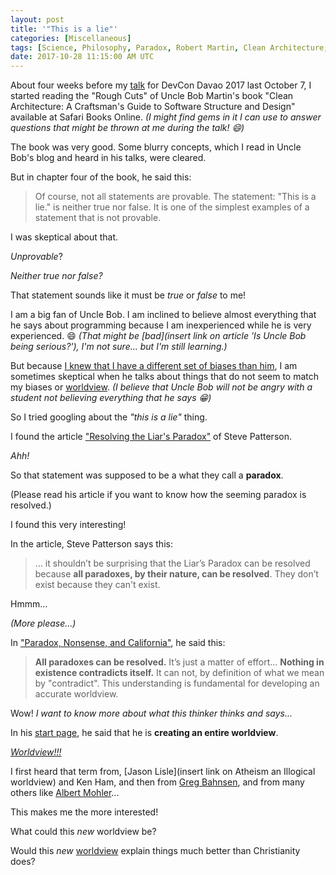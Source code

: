 ```yaml
---
layout: post
title: '"This is a lie"'
categories: [Miscellaneous]
tags: [Science, Philosophy, Paradox, Robert Martin, Clean Architecture, Steve Patterson, Jason Lisle, Greg Bahnsen, Albert Mohler, Worldview]
date: 2017-10-28 11:15:00 AM UTC
---
```


<!-- October 28, 2017 07:15:00 PM Philippine Time -->

About four weeks before my [talk](/2017/10/08/clean-architecture-and-tdd-devcon-davao-2017) for DevCon Davao 2017 last October 7, I started reading the "Rough Cuts" of Uncle Bob Martin's book "Clean Architecture: A Craftsman's Guide to Software Structure and Design" available at Safari Books Online. _(I might find gems in it I can use to answer questions that might be thrown at me during the talk! :smile:)_

The book was very good. Some blurry concepts, which I read in Uncle Bob's blog and heard in his talks, were cleared.

But in chapter four of the book, he said this:

> Of course, not all statements are provable. The statement: "This is a lie." is neither true nor false. It is one of the simplest examples of a statement that is not provable.

I was skeptical about that.

_Unprovable_? 

<!--more-->

_Neither true nor false?_

That statement sounds like it must be _true_ or _false_ to me!

I am a big fan of Uncle Bob. I am inclined to believe almost everything that he says about programming because I am inexperienced while he is very experienced. :smile: _(That might be [bad](insert link on article 'Is Uncle Bob being serious?'), I'm not sure... but I'm still learning.)_

But because [I knew that I have a different set of biases than him](/2017/04/15/agility-and-architecture-by-uncle-bob-martin-oop-2015-keynote), I am sometimes skeptical when he talks about things that do not seem to match my biases or [worldview](http://www.defendingthebible.org/worldviews.html). _(I believe that Uncle Bob will not be angry with a student not believing everything that he says :grin:)_

So I tried googling about the _"this is a lie"_ thing.

I found the article ["Resolving the Liar's Paradox"](http://steve-patterson.com/resolving-the-liars-paradox/) of Steve Patterson.

_Ahh!_ 

So that statement was supposed to be a what they call a **paradox**.

(Please read his article if you want to know how the seeming paradox is resolved.)

I found this very interesting!

In the article, Steve Patterson says this:

> ... it shouldn’t be surprising that the Liar’s Paradox can be resolved because **all paradoxes, by their nature, can be resolved**. They don’t exist because they can't exist.

Hmmm...

_(More please...)_

In ["Paradox, Nonsense, and California"](http://steve-patterson.com/paradox-nonsense-california/), he said this:

> **All paradoxes can be resolved.** It’s just a matter of effort... **Nothing in existence contradicts itself.** It can not, by definition of what we mean by "contradict". This understanding is fundamental for developing an accurate worldview.

Wow! _I want to know more about what this thinker thinks and says..._

In his [start page](http://steve-patterson.com/start/), he said that he is **creating an entire worldview**.

[_Worldview!!!_](http://www.defendingthebible.org/worldviews.html)

I first heard that term from, [Jason Lisle](insert link on Atheism an Illogical worldview) and Ken Ham, and then from [Greg Bahnsen](http://www.datpostmil.com/the-great-debate-greg-bahnsen-vs-gordon-stein/), and from many others like [Albert Mohler](http://www.albertmohler.com/2016/10/27/will-live-now-francis-schaeffers-live-40-years/)...

This makes me the more interested!

What could this _new_ worldview be?

Would this _new_ [worldview](http://www.defendingthebible.org/worldviews.html) explain things much better than Christianity does?
